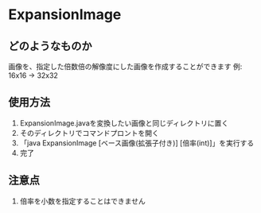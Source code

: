 # ExpansionImage

## どのようなものか
画像を、指定した倍数倍の解像度にした画像を作成することができます
例: 16x16 -> 32x32

## 使用方法
1. ExpansionImage.javaを変換したい画像と同じディレクトリに置く
1. そのディレクトリでコマンドプロントを開く
1. 「java ExpansionImage [ベース画像(拡張子付き)] [倍率(int)]」を実行する
1. 完了

## 注意点
1. 倍率を小数を指定することはできません